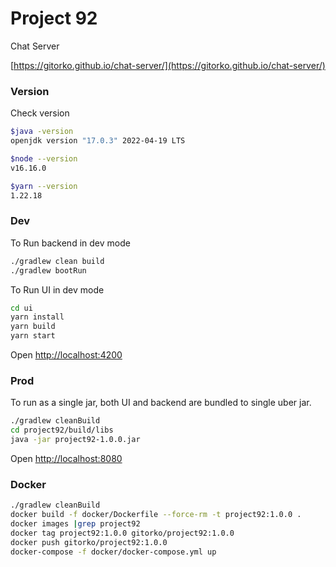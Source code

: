 # Project 92

Chat Server

[https://gitorko.github.io/chat-server/](https://gitorko.github.io/chat-server/)

### Version

Check version

```bash
$java -version
openjdk version "17.0.3" 2022-04-19 LTS

$node --version
v16.16.0

$yarn --version
1.22.18
```

### Dev

To Run backend in dev mode

```bash
./gradlew clean build
./gradlew bootRun
```

To Run UI in dev mode

```bash
cd ui
yarn install
yarn build
yarn start
```

Open [http://localhost:4200](http://localhost:4200)

### Prod

To run as a single jar, both UI and backend are bundled to single uber jar.

```bash
./gradlew cleanBuild
cd project92/build/libs
java -jar project92-1.0.0.jar
```

Open [http://localhost:8080](http://localhost:8080)

### Docker

```bash
./gradlew cleanBuild
docker build -f docker/Dockerfile --force-rm -t project92:1.0.0 .
docker images |grep project92
docker tag project92:1.0.0 gitorko/project92:1.0.0
docker push gitorko/project92:1.0.0
docker-compose -f docker/docker-compose.yml up 
```

